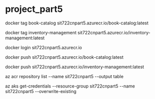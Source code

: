 # project_part5

docker tag book-catalog sit722cnpart5.azurecr.io/book-catalog:latest

docker tag inventory-management sit722cnpart5.azurecr.io/inventory-management:latest

docker login sit722cnpart5.azurecr.io

docker push sit722cnpart5.azurecr.io/book-catalog:latest

docker push sit722cnpart5.azurecr.io/inventory-management:latest

az acr repository list --name sit722cnpart5 --output table

az aks get-credentials --resource-group sit722cnpart5 --name sit722cnpart5 --overwrite-existing
